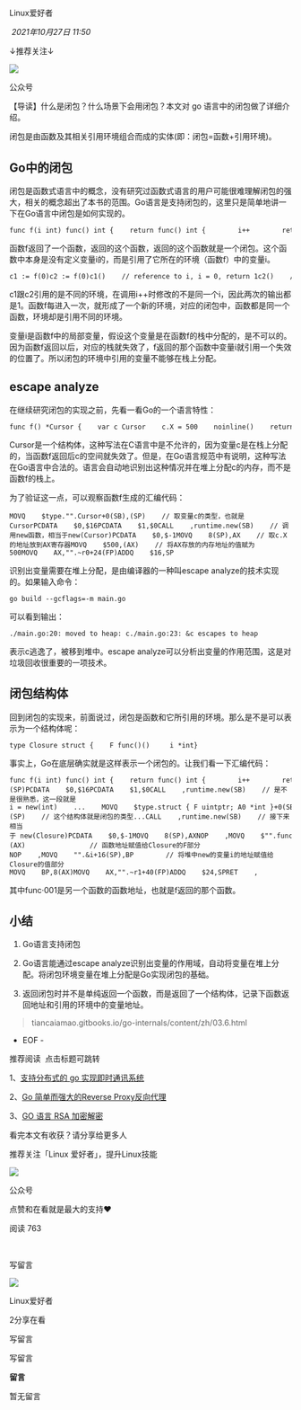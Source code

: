 # 

Linux爱好者

 _2021年10月27日 11:50_

↓推荐关注↓

![](https://res.wx.qq.com/t/fed_upload/b39ef69e-c4d6-4169-8612-5f00a84860e7/wx-avatar-default.svg)

公众号

【导读】什么是闭包？什么场景下会用闭包？本文对 go 语言中的闭包做了详细介绍。

闭包是由函数及其相关引用环境组合而成的实体(即：闭包=函数+引用环境)。

## Go中的闭包

闭包是函数式语言中的概念，没有研究过函数式语言的用户可能很难理解闭包的强大，相关的概念超出了本书的范围。Go语言是支持闭包的，这里只是简单地讲一下在Go语言中闭包是如何实现的。

```
func f(i int) func() int {    return func() int {        i++        return i    }}
```

函数f返回了一个函数，返回的这个函数，返回的这个函数就是一个闭包。这个函数中本身是没有定义变量i的，而是引用了它所在的环境（函数f）中的变量i。

```
c1 := f(0)c2 := f(0)c1()    // reference to i, i = 0, return 1c2()    // reference to another i, i = 0, return 1
```

c1跟c2引用的是不同的环境，在调用i++时修改的不是同一个i，因此两次的输出都是1。函数f每进入一次，就形成了一个新的环境，对应的闭包中，函数都是同一个函数，环境却是引用不同的环境。

变量i是函数f中的局部变量，假设这个变量是在函数f的栈中分配的，是不可以的。因为函数f返回以后，对应的栈就失效了，f返回的那个函数中变量i就引用一个失效的位置了。所以闭包的环境中引用的变量不能够在栈上分配。

## escape analyze

在继续研究闭包的实现之前，先看一看Go的一个语言特性：

```
func f() *Cursor {    var c Cursor    c.X = 500    noinline()    return &c}
```

Cursor是一个结构体，这种写法在C语言中是不允许的，因为变量c是在栈上分配的，当函数f返回后c的空间就失效了。但是，在Go语言规范中有说明，这种写法在Go语言中合法的。语言会自动地识别出这种情况并在堆上分配c的内存，而不是函数f的栈上。

为了验证这一点，可以观察函数f生成的汇编代码：

```
MOVQ    $type."".Cursor+0(SB),(SP)    // 取变量c的类型，也就是CursorPCDATA    $0,$16PCDATA    $1,$0CALL    ,runtime.new(SB)    // 调用new函数，相当于new(Cursor)PCDATA    $0,$-1MOVQ    8(SP),AX    // 取c.X的地址放到AX寄存器MOVQ    $500,(AX)    // 将AX存放的内存地址的值赋为500MOVQ    AX,"".~r0+24(FP)ADDQ    $16,SP
```

识别出变量需要在堆上分配，是由编译器的一种叫escape analyze的技术实现的。如果输入命令：

```
go build --gcflags=-m main.go
```

可以看到输出：

```
./main.go:20: moved to heap: c./main.go:23: &c escapes to heap
```

表示c逃逸了，被移到堆中。escape analyze可以分析出变量的作用范围，这是对垃圾回收很重要的一项技术。

## 闭包结构体

回到闭包的实现来，前面说过，闭包是函数和它所引用的环境。那么是不是可以表示为一个结构体呢：

```
type Closure struct {    F func()()     i *int}
```

事实上，Go在底层确实就是这样表示一个闭包的。让我们看一下汇编代码：

```
func f(i int) func() int {    return func() int {        i++        return i    }}MOVQ    $type.int+0(SB),(SP)PCDATA    $0,$16PCDATA    $1,$0CALL    ,runtime.new(SB)    // 是不是很熟悉，这一段就是i = new(int)    ...    MOVQ    $type.struct { F uintptr; A0 *int }+0(SB),(SP)    // 这个结构体就是闭包的类型...CALL    ,runtime.new(SB)    // 接下来相当于 new(Closure)PCDATA    $0,$-1MOVQ    8(SP),AXNOP    ,MOVQ    $"".func·001+0(SB),BPMOVQ    BP,(AX)                // 函数地址赋值给Closure的F部分NOP    ,MOVQ    "".&i+16(SP),BP        // 将堆中new的变量i的地址赋值给Closure的值部分MOVQ    BP,8(AX)MOVQ    AX,"".~r1+40(FP)ADDQ    $24,SPRET    ,
```

其中func·001是另一个函数的函数地址，也就是f返回的那个函数。

## 小结

1. Go语言支持闭包
    
2. Go语言能通过escape analyze识别出变量的作用域，自动将变量在堆上分配。将闭包环境变量在堆上分配是Go实现闭包的基础。
    
3. 返回闭包时并不是单纯返回一个函数，而是返回了一个结构体，记录下函数返回地址和引用的环境中的变量地址。
    

  

> tiancaiamao.gitbooks.io/go-internals/content/zh/03.6.html

- EOF -

推荐阅读  点击标题可跳转

1、[支持分布式的 go 实现即时通讯系统](http://mp.weixin.qq.com/s?__biz=MzAxODI5ODMwOA==&mid=2666558558&idx=3&sn=1c7ef552e7cb8c29c0418c4b76417ca0&chksm=80dcb0f5b7ab39e398935507c0a822fb9abcad54e545cfd234ebc49d537e73234a2455cd7aa8&scene=21#wechat_redirect)

2、[Go 简单而强大的Reverse Proxy反向代理](http://mp.weixin.qq.com/s?__biz=MzAxODI5ODMwOA==&mid=2666556944&idx=3&sn=a29ec322451fe7d48ec4f0e4a0a53153&chksm=80dcaabbb7ab23aded44a24afd0cc866fbd418e4b46dde6c722852b0b4dc2b75345228a2bc97&scene=21#wechat_redirect)

3、[GO 语言 RSA 加密解密](http://mp.weixin.qq.com/s?__biz=MzAxODI5ODMwOA==&mid=2666556780&idx=3&sn=bd32e00daa832e93afeaff6fddbf1c85&chksm=80dca9c7b7ab20d110bebf3fe0689d56ed7b56fb6c9796d27591ee3c91451ccb768475904989&scene=21#wechat_redirect)

  

看完本文有收获？请分享给更多人  

推荐关注「Linux 爱好者」，提升Linux技能

![](https://res.wx.qq.com/t/fed_upload/b39ef69e-c4d6-4169-8612-5f00a84860e7/wx-avatar-default.svg)

公众号

点赞和在看就是最大的支持❤️

阅读 763

​

写留言

[](javacript:;)

![](http://mmbiz.qpic.cn/mmbiz_png/9aPYe0E1fb3sjicd8JxDra10FRIqT54Zke2sfhibTDdtdnVhv5Qh3wLHZmKPjiaD7piahMAzIH6Cnltd1Nco17Ihjw/300?wx_fmt=png&wxfrom=18)

Linux爱好者

2分享在看

写留言

写留言

**留言**

暂无留言